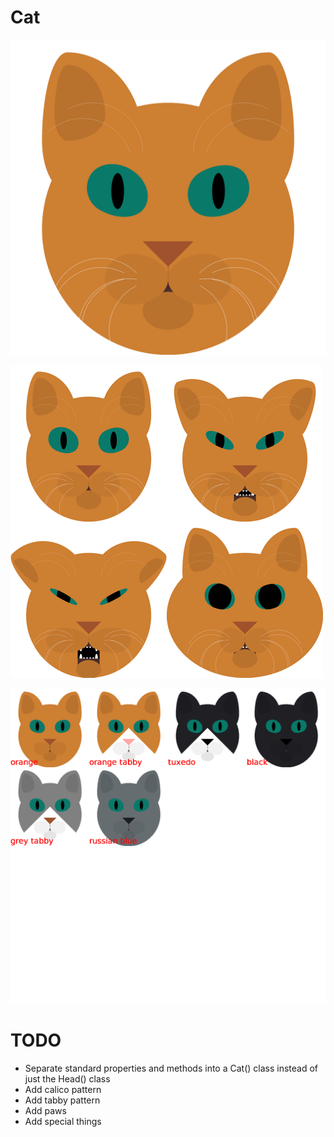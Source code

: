 # Cat

!["A cat rendering"](./cat.png)

!["Various cats"](./collage.png)

!["Various patterns"](./pattern_collage.png)

# TODO

  * Separate standard properties and methods into a Cat() class instead of just the Head() class
  * Add calico pattern
  * Add tabby pattern
  * Add paws
  * Add special things
